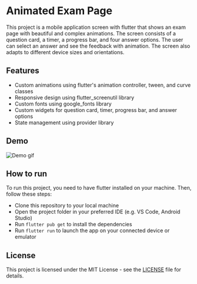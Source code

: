 # Animated Exam Page

This project is a mobile application screen with flutter that shows an exam page with beautiful and complex animations. The screen consists of a question card, a timer, a progress bar, and four answer options. The user can select an answer and see the feedback with animation. The screen also adapts to different device sizes and orientations.

## Features

- Custom animations using flutter's animation controller, tween, and curve classes
- Responsive design using flutter_screenutil library
- Custom fonts using google_fonts library
- Custom widgets for question card, timer, progress bar, and answer options
- State management using provider library

## Demo

![Demo gif](demo.gif)

## How to run

To run this project, you need to have flutter installed on your machine. Then, follow these steps:

- Clone this repository to your local machine
- Open the project folder in your preferred IDE (e.g. VS Code, Android Studio)
- Run `flutter pub get` to install the dependencies
- Run `flutter run` to launch the app on your connected device or emulator

## License

This project is licensed under the MIT License - see the [LICENSE](LICENSE) file for details.
